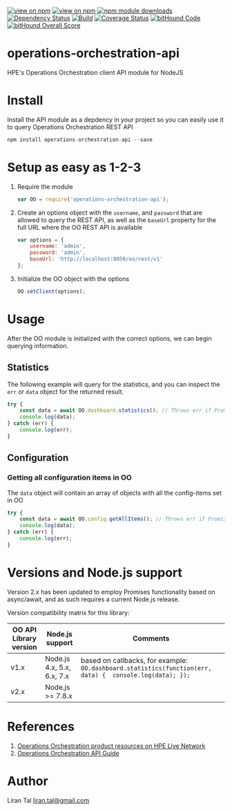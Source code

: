 [![view on npm](http://img.shields.io/npm/v/operations-orchestration-api.svg)](https://www.npmjs.org/package/operations-orchestration-api)
[![view on npm](http://img.shields.io/npm/l/operations-orchestration-api.svg)](https://www.npmjs.org/package/operations-orchestration-api)
[![npm module downloads](http://img.shields.io/npm/dt/operations-orchestration-api.svg)](https://www.npmjs.org/package/operations-orchestration-api)
[![Dependency Status](https://david-dm.org/lirantal/operations-orchestration-api.svg)](https://david-dm.org/lirantal/operations-orchestration-api)
[![Build](https://travis-ci.org/lirantal/operations-orchestration-api.svg?branch=master)](https://travis-ci.org/lirantal/operations-orchestration-api)
[![Coverage Status](https://coveralls.io/repos/lirantal/operations-orchestration-api/badge.svg?branch=master&service=github)](https://coveralls.io/github/lirantal/operations-orchestration-api?branch=master)
[![bitHound Code](https://www.bithound.io/github/lirantal/operations-orchestration-api/badges/code.svg)](https://www.bithound.io/github/lirantal/operations-orchestration-api)
[![bitHound Overall Score](https://www.bithound.io/github/lirantal/operations-orchestration-api/badges/score.svg)](https://www.bithound.io/github/lirantal/operations-orchestration-api)


# operations-orchestration-api
HPE's Operations Orchestration client API module for NodeJS 

# Install
Install the API module as a depdency in your project so you can easily use it to query Operations Orchestration REST API

```javascript
npm install operations-orchestration-api --save
```

# Setup as easy as 1-2-3
1. Require the module

    ```javascript
    var OO = require('operations-orchestration-api');
    ```

2. Create an options object with the `username`, and `password` that are allowed to query the REST API, as well as the `baseUrl` property for the full URL where the OO REST API is available

    ```javascript
    var options = {
    	username: 'admin',
    	password: 'admin',
    	baseUrl: 'http://localhost:8050/oo/rest/v1'
    };
    ```

3. Initialize the OO object with the options

    ```javascript
    OO.setClient(options);
    ```

# Usage
After the OO module is initialized with the correct options, we can begin querying information.

## Statistics
The following example will query for the statistics, and you can inspect the `err` or `data` object for the returned result.
```javascript
try {
    const data = await OO.dashboard.statistics(); // Throws err if Promise got rejected
    console.log(data);
} catch (err) {
    console.log(err);
}
```
## Configuration
### Getting all configuration items in OO
The `data` object will contain an array of objects with all the config-items set in OO

```javascript
try {
    const data = await OO.config.getAllItems(); // Throws err if Promise got rejected
    console.log(data);
} catch (err) {
    console.log(err);
}
```

# Versions and Node.js support

Version 2.x has been updated to employ Promises functionality based on async/await, and as such requires a current Node.js release.

Version compatibility matrix for this library:

| OO API Library version | Node.js support | Comments
| ---------------------- | --------------- | --------
| v1.x | Node.js 4.x, 5.x, 6.x, 7.x        | based on callbacks, for example: `OO.dashboard.statistics(function(err, data) {  console.log(data); });`
| v2.x | Node.js >= 7.8.x |


# References
1. [Operations Orchestration product resources on HPE Live Network](https://hpln.hp.com/group/operations-orchestration)
2. [Operations Orchestration API Guide](https://hpln.hpe.com/node/21991)


# Author
Liran Tal <liran.tal@gmail.com>

